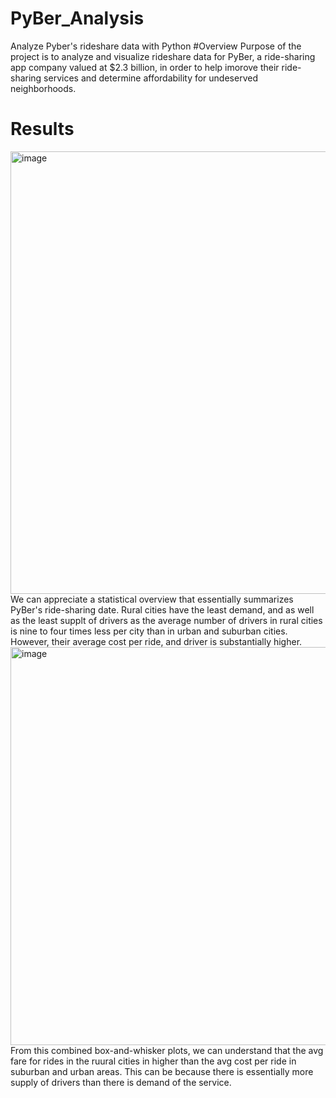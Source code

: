 # PyBer_Analysis
Analyze Pyber's rideshare data with Python
#Overview 
Purpose of the project is to analyze and visualize rideshare data for PyBer, a ride-sharing app company valued at $2.3 billion, in order to help imorove their ride-sharing services and determine affordability for undeserved neighborhoods. 
# Results
<img width="708" alt="image" src="https://user-images.githubusercontent.com/98793962/159202386-92a60e39-7cb9-4c04-96dd-b7f7e3c11e1e.png">
We can appreciate a statistical overview that essentially summarizes PyBer's ride-sharing date. 
Rural cities have the least demand, and as well as the least supplt of drivers as the average number of drivers in rural cities is nine to four times less per city than in urban and suburban cities. However, their average cost per ride, and driver is substantially higher. 
<img width="637" alt="image" src="https://user-images.githubusercontent.com/98793962/159203357-79d7de42-b7bb-425f-a0a6-7666b581fe4c.png">
From this combined box-and-whisker plots, we can understand that the avg fare for rides in the ruural cities in higher than the avg cost per ride in suburban and urban areas.  This can be because there is essentially more supply of drivers than there is demand of the service. 

